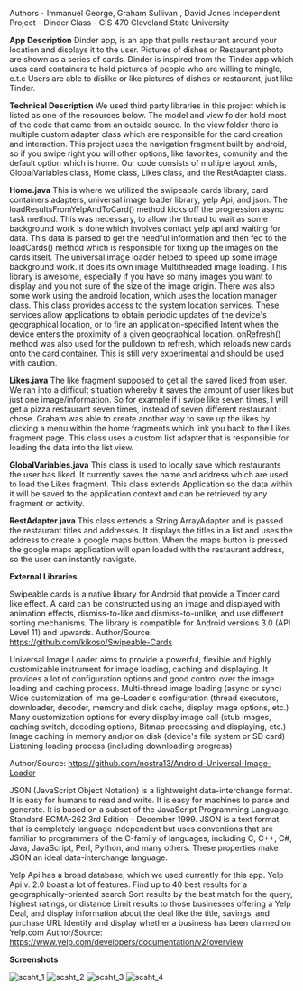 
Authors - Immanuel George, Graham Sullivan , David Jones
Independent Project - Dinder
Class - CIS 470
Cleveland State University

**App Description**
Dinder app, is an app that pulls restaurant around your location and displays it to the user. 
Pictures of dishes or Restaurant photo are shown as a series of cards.
Dinder is inspired from the Tinder app which uses card containers to hold pictures of people who are willing to mingle, e.t.c Users are able to dislike or like pictures of dishes or restaurant, just like Tinder. 

**Technical Description**
We used third party libraries in this project which is listed as one of the resources below. The model and view folder hold most of the code that came from an outside source. In the view folder there is multiple custom adapter class which are responsible for the card creation and interaction. This project uses the navigation fragment built by android, so if you swipe right you will other options, like favorites, comunity and the default option which is home. Our code consists of multiple layout xmls, GlobalVariables class, Home class, Likes class, and the RestAdapter class.

**Home.java**
This is where we utilized the swipeable cards library, card containers adapters, universal image loader library, yelp Api, and json.  The loadResultsFromYelpAndToCard() method kicks off the progression async task method. This was necessary, to allow the thread to wait as some background work is done which involves contact yelp api and waiting for data. This data is parsed to get the needful information and then fed to the loadCards() method which is responsible for fixing up the images on the cards itself. The universal image loader helped to speed up some image background work. it does its own image Multithreaded image loading. This library is awesome, especially if you have so many images you want to display and you not sure of the size of the image origin. There was also some work using the android location, which uses the location manager class. This class provides access to the system location services. These services allow applications to obtain periodic updates of the device's geographical location, or to fire an application-specified Intent when the device enters the proximity of a given geographical location. onRefresh() method was also used for the pulldown to refresh, which reloads new cards onto the card container. This is still very experimental and should be used with caution.

**Likes.java**
The like fragment supposed to get all the saved liked from user. We ran into a difficult situation whereby it saves the amount of user likes but just one image/information. So for example if i swipe like seven times, I will get a pizza restaurant seven times, instead of seven different restaurant i chose. Graham was able to create another way to save up the likes by clicking a menu within the home fragments which link you back to the Likes fragment page. This class uses a custom list adapter that is responsible for loading the data into the list view.

**GlobalVariables.java**
	This class is used to locally save which restaurants the user has liked. It currently saves the name and address which are used to load the Likes fragment. This class extends Application so the data within it will be saved to the application context and can be retrieved by any fragment or activity.

**RestAdapter.java**
	This class extends a String ArrayAdapter and is passed the restaurant titles and addresses. It displays the titles in a list and uses the address to create a google maps button. When the maps button is pressed the google maps application will open loaded with the restaurant address, so the user can instantly navigate.



**External Libraries**

Swipeable cards is a native library for Android that provide a Tinder card like effect. A card can be constructed using an image and displayed with animation effects, dismiss-to-like and dismiss-to-unlike, and use different sorting mechanisms.
The library is compatible for Android versions 3.0 (API Level 11) and upwards.
Author/Source: https://github.com/kikoso/Swipeable-Cards

Universal Image Loader aims to provide a powerful, flexible and highly customizable instrument for image loading, caching and displaying. It provides a lot of configuration options and good control over the image loading and caching process.
Multi-thread image loading (async or sync)
Wide customization of Ima
ge-Loader's configuration (thread executors, downloader, decoder, memory and disk cache, display image options, etc.)
Many customization options for every display image call (stub images, caching switch, decoding options, Bitmap processing and displaying, etc.)
Image caching in memory and/or on disk (device's file system or SD card)
Listening loading process (including downloading progress)

Author/Source: https://github.com/nostra13/Android-Universal-Image-Loader

JSON (JavaScript Object Notation) is a lightweight data-interchange format. It is easy for humans to read and write. It is easy for machines to parse and generate. It is based on a subset of the JavaScript Programming Language, Standard ECMA-262 3rd Edition - December 1999. JSON is a text format that is completely language independent but uses conventions that are familiar to programmers of the C-family of languages, including C, C++, C#, Java, JavaScript, Perl, Python, and many others. These properties make JSON an ideal data-interchange language.



Yelp Api has a broad database, which we used currently for this app. Yelp Api v. 2.0 boast a lot of features.
Find up to 40 best results for a geographically-oriented search
Sort results by the best match for the query, highest ratings, or distance
Limit results to those businesses offering a Yelp Deal, and display information about the deal like the title, savings, and purchase URL
Identify and display whether a business has been claimed on Yelp.com
Author/Source: https://www.yelp.com/developers/documentation/v2/overview

**Screenshots**

![scsht_1](https://github.com/ikp4success/Dinder/blob/master/ScreenShot/scsht_1.png)
![scsht_2](https://github.com/ikp4success/Dinder/blob/master/ScreenShot/scsht_2.png)
![scsht_3](https://github.com/ikp4success/Dinder/blob/master/ScreenShot/scsht_3.png)
![scsht_4](https://github.com/ikp4success/Dinder/blob/master/ScreenShot/scsht_4.png)
